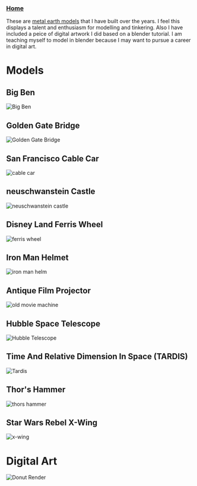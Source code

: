 ### [Home](../index.md)

These are [metal earth models](http://www.fascinations.com/metalearth) that I have built over the years.
I feel this displays a talent and enthusiasm for modelling and tinkering. Also I have included a peice of digital artwork I did based on a blender tutorial. I am teaching myself to model in blender because I may want to pursue a career in digital art.

# Models

## Big Ben
![Big Ben](photos/bigben.JPG)

## Golden Gate Bridge
![Golden Gate Bridge](photos/bridge.JPG)

## San Francisco Cable Car
![cable car](photos/cablecar.JPG)

## neuschwanstein Castle
![neuschwanstein castle](photos/castle.JPG)

## Disney Land Ferris Wheel
![ferris wheel](photos/ferriswheel.JPG)

## Iron Man Helmet
![iron man helm](photos/ironman.JPG)

## Antique Film Projector
![old movie machine](photos/projector.JPG)

## Hubble Space Telescope
![Hubble Telescope](photos/satalite.JPG)

## Time And Relative Dimension In Space (TARDIS)
![Tardis](photos/tardis.JPG)

## Thor's Hammer
![thors hammer](photos/thor.JPG)

## Star Wars Rebel X-Wing
![x-wing](photos/xwing.JPG)

# Digital Art
![Donut Render](../blender/donutRender.png)
